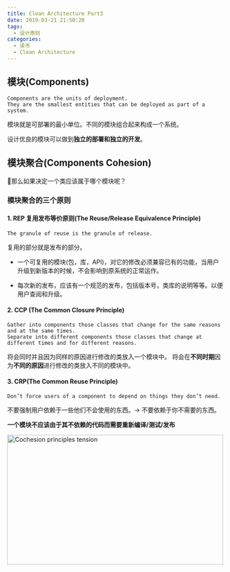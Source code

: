 ```yaml
---
title: Clean Architecture Part3
date: 2019-03-21 21:50:20
tags:
  - 设计原则
categories:
  - 读书
  - Clean Architecture
---
```


## 模块(Components)

``` 
Components are the units of deployment. 
They are the smallest entities that can be deployed as part of a system.
```

模块就是可部署的最小单位。不同的模块组合起来构成一个系统。

设计优良的模块可以做到**独立的部署和独立的开发**。

## 模块聚合(Components Cohesion)

那么如果决定一个类应该属于哪个模块呢？

### 模块聚合的三个原则

#### 1. REP 复用发布等价原则(The Reuse/Release Equivalence Principle)

```
The granule of reuse is the granule of release.
```

复用的部分就是发布的部分。  

* 一个可复用的模块(包，库，API)，对它的修改必须兼容已有的功能，当用户升级到新版本的时候，不会影响到原系统的正常运作。

* 每次新的发布，应该有一个规范的发布，包括版本号，类库的说明等等。以便用户查阅和升级。
  
#### 2. CCP (The Common Closure Principle)
```
Gather into components those classes that change for the same reasons and at the same times. 
Separate into different components those classes that change at different times and for different reasons.
```
将会同时并且因为同样的原因进行修改的类放入一个模块中。
将会在**不同时期**因为**不同的原因**进行修改的类放入不同的模块中。

#### 3. CRP(The Common Reuse Principle)
```
Don’t force users of a component to depend on things they don’t need.
```

不要强制用户依赖于一些他们不会使用的东西。-> 不要依赖于你不需要的东西。

**一个模块不应该由于其不依赖的代码而需要重新编译/测试/发布**

<img src="/clean-architecture-part3/components-cohesion-principles.png" width="500" height="300" title="Cochesion principles tension">